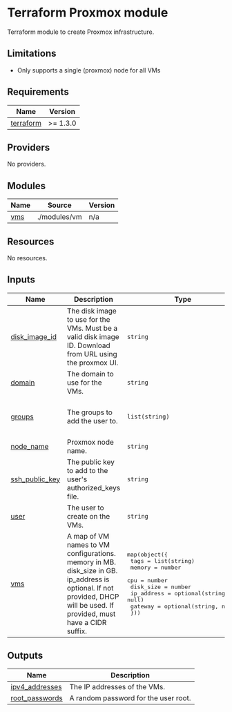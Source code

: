 # Terraform Proxmox module

Terraform module to create Proxmox infrastructure.

## Limitations

- Only supports a single (proxmox) node for all VMs

<!-- markdownlint-disable MD033 -->
<!-- BEGIN_TF_DOCS -->
## Requirements

| Name | Version |
|------|---------|
| <a name="requirement_terraform"></a> [terraform](#requirement\_terraform) | >= 1.3.0 |

## Providers

No providers.

## Modules

| Name | Source | Version |
|------|--------|---------|
| <a name="module_vms"></a> [vms](#module\_vms) | ./modules/vm | n/a |

## Resources

No resources.

## Inputs

| Name | Description | Type | Default | Required |
|------|-------------|------|---------|:--------:|
| <a name="input_disk_image_id"></a> [disk\_image\_id](#input\_disk\_image\_id) | The disk image to use for the VMs. Must be a valid disk image ID. Download from URL using the proxmox UI. | `string` | `"local:iso/jammy-server-cloudimg-amd64.img"` | no |
| <a name="input_domain"></a> [domain](#input\_domain) | The domain to use for the VMs. | `string` | `"example.com"` | no |
| <a name="input_groups"></a> [groups](#input\_groups) | The groups to add the user to. | `list(string)` | <pre>[<br>  "users",<br>  "admin"<br>]</pre> | no |
| <a name="input_node_name"></a> [node\_name](#input\_node\_name) | Proxmox node name. | `string` | `"pve"` | no |
| <a name="input_ssh_public_key"></a> [ssh\_public\_key](#input\_ssh\_public\_key) | The public key to add to the user's authorized\_keys file. | `string` | n/a | yes |
| <a name="input_user"></a> [user](#input\_user) | The user to create on the VMs. | `string` | `"ubuntu"` | no |
| <a name="input_vms"></a> [vms](#input\_vms) | A map of VM names to VM configurations.<br>memory in MB.<br>disk\_size in GB.<br>ip\_address is optional. If not provided, DHCP will be used. If provided, must have a CIDR suffix. | <pre>map(object({<br>    tags       = list(string)<br>    memory     = number<br>    cpu        = number<br>    disk_size  = number<br>    ip_address = optional(string, null)<br>    gateway    = optional(string, null)<br>  }))</pre> | `{}` | no |

## Outputs

| Name | Description |
|------|-------------|
| <a name="output_ipv4_addresses"></a> [ipv4\_addresses](#output\_ipv4\_addresses) | The IP addresses of the VMs. |
| <a name="output_root_passwords"></a> [root\_passwords](#output\_root\_passwords) | A random password for the user root. |
<!-- END_TF_DOCS -->
<!-- markdownlint-enable MD033 -->
